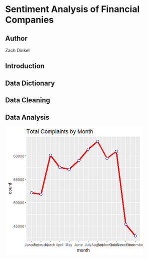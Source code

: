 # Sentiment Analysis of Financial Companies
 
## Author
Zach Dinkel

## Introduction


## Data Dictionary


## Data Cleaning


## Data Analysis
<img src="/images/Rplot.png" alt="Girl in a jacket">
